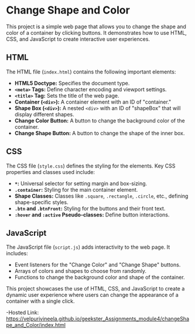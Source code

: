 # Change Shape and Color

This project is a simple web page that allows you to change the shape and color of a container by clicking buttons. It demonstrates how to use HTML, CSS, and JavaScript to create interactive user experiences.

## HTML
The HTML file (`index.html`) contains the following important elements:
- **HTML5 Doctype:** Specifies the document type.
- **`<meta>` Tags:** Define character encoding and viewport settings.
- **`<title>` Tag:** Sets the title of the web page.
- **Container (`<div>`):** A container element with an ID of "container."
- **Shape Box (`<div>`):** A nested `<div>` with an ID of "shapeBox" that will display different shapes.
- **Change Color Button:** A button to change the background color of the container.
- **Change Shape Button:** A button to change the shape of the inner box.

## CSS
The CSS file (`style.css`) defines the styling for the elements. Key CSS properties and classes used include:
- **`*`:** Universal selector for setting margin and box-sizing.
- **`.container`:** Styling for the main container element.
- **Shape Classes:** Classes like `.square`, `.rectangle`, `.circle`, etc., defining shape-specific styles.
- **`.btn` and `.btnFront`:** Styling for the buttons and their front text.
- **`:hover` and `:active` Pseudo-classes:** Define button interactions.

## JavaScript
The JavaScript file (`script.js`) adds interactivity to the web page. It includes:
- Event listeners for the "Change Color" and "Change Shape" buttons.
- Arrays of colors and shapes to choose from randomly.
- Functions to change the background color and shape of the container.

This project showcases the use of HTML, CSS, and JavaScript to create a dynamic user experience where users can change the appearance of a container with a single click.

-Hosted Link: https://velpurivineela.github.io/geekster_Assignments_module4/changeShape_and_Color/index.html
